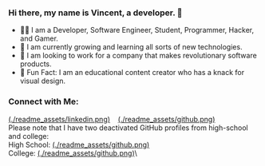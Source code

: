 ### Hi there, my name is Vincent, a developer. 👋

- 🧑‍💻 I am a Developer, Software Engineer, Student, Programmer, Hacker, and Gamer.
- 🌱 I am currently growing and learning all sorts of new technologies.
- 💼 I am looking to work for a company that makes revolutionary software products.
- 🎈 Fun Fact: I am an educational content creator who has a knack for visual design.

### Connect with Me:
[(./readme_assets/linkedin.png)](https://www.linkedin.com/in/vincent-chi-developer/)
&nbsp;&nbsp;
[(./readme_assets/github.png)](https://github.com/vchi-dev/)
\
Please note that I have two deactivated GitHub profiles from high-school and college:\
High School: [(./readme_assets/github.png)](https://github.com/vchi90/)\
College: [(./readme_assets/github.png)](https://github.com/vchiSBU/)\
